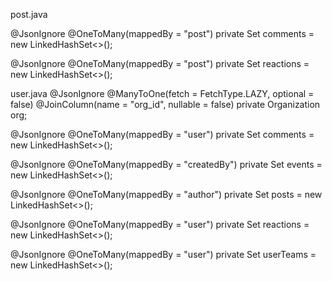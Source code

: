 

post.java

@JsonIgnore
@OneToMany(mappedBy = "post")
private Set<Comment> comments = new LinkedHashSet<>();

@JsonIgnore
@OneToMany(mappedBy = "post")
private Set<Reaction> reactions = new LinkedHashSet<>();
 

user.java
@JsonIgnore
@ManyToOne(fetch = FetchType.LAZY, optional = false)
@JoinColumn(name = "org_id", nullable = false)
private Organization org;

@JsonIgnore
@OneToMany(mappedBy = "user")
private Set<Comment> comments = new LinkedHashSet<>();
 
@JsonIgnore
@OneToMany(mappedBy = "createdBy")
private Set<Event> events = new LinkedHashSet<>();
 
@JsonIgnore
@OneToMany(mappedBy = "author")
private Set<Post> posts = new LinkedHashSet<>();
 
@JsonIgnore
@OneToMany(mappedBy = "user")
private Set<Reaction> reactions = new LinkedHashSet<>();
 
@JsonIgnore
@OneToMany(mappedBy = "user")
private Set<UserTeam> userTeams = new LinkedHashSet<>();
 